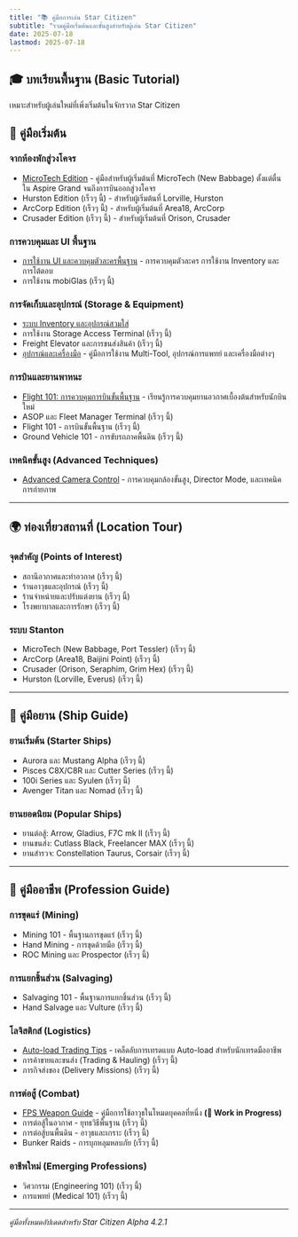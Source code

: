 ```yaml
---
title: "📚 คู่มือการเล่น Star Citizen"
subtitle: "รวมคู่มือเริ่มต้นและขั้นสูงสำหรับผู้เล่น Star Citizen"
date: 2025-07-18
lastmod: 2025-07-18
---
```


## 🎓 บทเรียนพื้นฐาน (Basic Tutorial)

เหมาะสำหรับผู้เล่นใหม่ที่เพิ่งเริ่มต้นในจักรวาล Star Citizen

## 🚀 คู่มือเริ่มต้น

### จากห้องพักสู่วงโคจร
- [MicroTech Edition](hab-to-orbit-mic/) - คู่มือสำหรับผู้เริ่มต้นที่ MicroTech (New Babbage) ตั้งแต่ตื่นใน Aspire Grand จนถึงการบินออกสู่วงโคจร
- Hurston Edition (เร็วๆ นี้) - สำหรับผู้เริ่มต้นที่ Lorville, Hurston
- ArcCorp Edition (เร็วๆ นี้) - สำหรับผู้เริ่มต้นที่ Area18, ArcCorp
- Crusader Edition (เร็วๆ นี้) - สำหรับผู้เริ่มต้นที่ Orison, Crusader

### การควบคุมและ UI พื้นฐาน
- [การใช้งาน UI และควบคุมตัวละครพื้นฐาน](basic-ui-interaction/) - การควบคุมตัวละคร การใช้งาน Inventory และการโต้ตอบ
- การใช้งาน mobiGlas (เร็วๆ นี้)

### การจัดเก็บและอุปกรณ์ (Storage & Equipment)
- [ระบบ Inventory และอุปกรณ์สวมใส่](inventory-equipment/)
- การใช้งาน Storage Access Terminal (เร็วๆ นี้)
- Freight Elevator และการขนส่งสินค้า (เร็วๆ นี้)
- [อุปกรณ์และเครื่องมือ](gadgets-and-tools/) - คู่มือการใช้งาน Multi-Tool, อุปกรณ์การแพทย์ และเครื่องมือต่างๆ

### การบินและยานพาหนะ
- [Flight 101: การควบคุมการบินขั้นพื้นฐาน](basic-flight-control/) - เรียนรู้การควบคุมยานอวกาศเบื้องต้นสำหรับนักบินใหม่
- ASOP และ Fleet Manager Terminal (เร็วๆ นี้)
- Flight 101 - การบินขั้นพื้นฐาน (เร็วๆ นี้)
- Ground Vehicle 101 - การขับรถภาคพื้นดิน (เร็วๆ นี้)

### เทคนิคขั้นสูง (Advanced Techniques)
- [Advanced Camera Control](advance-camera-control/) - การควบคุมกล้องขั้นสูง, Director Mode, และเทคนิคการถ่ายภาพ

---

## 🌍 ท่องเที่ยวสถานที่ (Location Tour)

### จุดสำคัญ (Points of Interest)
- สถานีอวกาศและท่าอวกาศ (เร็วๆ นี้)
- ร้านอาวุธและอุปกรณ์ (เร็วๆ นี้)
- ร้านจำหน่ายและปรับแต่งยาน (เร็วๆ นี้)
- โรงพยาบาลและการรักษา (เร็วๆ นี้)

### ระบบ Stanton
- MicroTech (New Babbage, Port Tessler) (เร็วๆ นี้)
- ArcCorp (Area18, Baijini Point) (เร็วๆ นี้)
- Crusader (Orison, Seraphim, Grim Hex) (เร็วๆ นี้)
- Hurston (Lorville, Everus) (เร็วๆ นี้)

---

## 🚀 คู่มือยาน (Ship Guide)

### ยานเริ่มต้น (Starter Ships)
- Aurora และ Mustang Alpha (เร็วๆ นี้)
- Pisces C8X/C8R และ Cutter Series (เร็วๆ นี้)
- 100i Series และ Syulen (เร็วๆ นี้)
- Avenger Titan และ Nomad (เร็วๆ นี้)

### ยานยอดนิยม (Popular Ships)
- ยานต่อสู้: Arrow, Gladius, F7C mk II (เร็วๆ นี้)
- ยานขนส่ง: Cutlass Black, Freelancer MAX (เร็วๆ นี้)
- ยานสำรวจ: Constellation Taurus, Corsair (เร็วๆ นี้)

---

## 💼 คู่มืออาชีพ (Profession Guide)

### การขุดแร่ (Mining)
- Mining 101 - พื้นฐานการขุดแร่ (เร็วๆ นี้)
- Hand Mining - การขุดด้วยมือ (เร็วๆ นี้)
- ROC Mining และ Prospector (เร็วๆ นี้)

### การแยกชิ้นส่วน (Salvaging)
- Salvaging 101 - พื้นฐานการแยกชิ้นส่วน (เร็วๆ นี้)
- Hand Salvage และ Vulture (เร็วๆ นี้)

### โลจิสติกส์ (Logistics)
- [Auto-load Trading Tips](auto-load-trading-tips/) - เคล็ดลับการเทรดแบบ Auto-load สำหรับนักเทรดมืออาชีพ
- การค้าขายและขนส่ง (Trading & Hauling) (เร็วๆ นี้)
- ภารกิจส่งของ (Delivery Missions) (เร็วๆ นี้)

### การต่อสู้ (Combat)
- [FPS Weapon Guide](fps-weapons/) - คู่มือการใช้อาวุธในโหมดบุคคลที่หนึ่ง **(🚧 Work in Progress)**
- การต่อสู้ในอวกาศ - ยุทธวิธีพื้นฐาน (เร็วๆ นี้)
- การต่อสู้บนพื้นดิน - อาวุธและเกราะ (เร็วๆ นี้)
- Bunker Raids - การบุกหลุมหลบภัย (เร็วๆ นี้)

### อาชีพใหม่ (Emerging Professions)
- วิศวกรรม (Engineering 101) (เร็วๆ นี้)
- การแพทย์ (Medical 101) (เร็วๆ นี้)

---

*คู่มือทั้งหมดอัปเดตสำหรับ Star Citizen Alpha 4.2.1*
